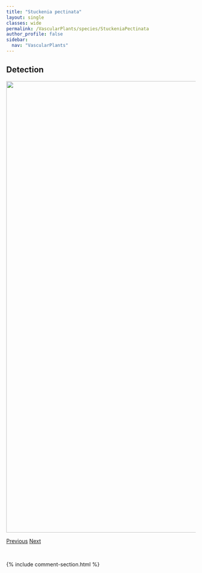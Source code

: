 ```yaml
---
title: "Stuckenia pectinata"
layout: single
classes: wide
permalink: /VascularPlants/species/StuckeniaPectinata
author_profile: false
sidebar:
  nav: "VascularPlants"
---
```


<h2>Detection</h2>

<a href="https://drive.google.com/uc?export=view&id=15q0tbY2cxuLL5TrfUg9o9PPAUAEaiUwW">
<img src="https://drive.google.com/uc?export=view&id=15q0tbY2cxuLL5TrfUg9o9PPAUAEaiUwW" height = "1200" width = "800">
</a>


<a href="/DevelopmentWebsite/VascularPlants/species/StuckeniaFiliformis" class="pagination--pager" title="Stuckenia filiformis">Previous</a> <a href="/DevelopmentWebsite/VascularPlants/species/StuckeniaVaginata" class="pagination--pager" title="Stuckenia vaginata">Next</a>

<p>&nbsp;</p>

{% include comment-section.html %}
